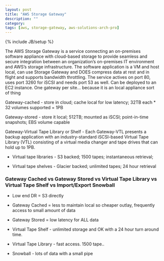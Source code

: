 ```yaml
---
layout: post
title: "AWS Storage Gateway"
description: ""
category: 
tags: [aws, storage-gateway, aws-solutions-arch-pro]
---
```

{% include JB/setup %}

The AWS Storage Gateway is a service connecting an on-premises software appliance with cloud-based storage to provide seamless and secure integration between an organization’s on-premises IT environment and AWS’s storage infrastructure. The software application is a VM and host local, can use Storage Gateway and DOES compress data at rest and in flight and supports bandwidth throttling. The service actives on port 80, uses port 3260 for iSCSI and needs port 53 as well. Can be deployed to an EC2 instance. One gateway per site... because it is an local appliance sort of thing

Gateway-cached - store in cloud; cache local for low latency; 32TB each * 32 volumes supported = 1PB

Gateway-stored - store it local; 512TB; mounted as iSCSI; point-in-time snapshots; EBS volume capable

Gateway-Virtual Tape Library or Shelf - Each Gateway-VTL presents a backup application with an industry-standard iSCSI-based Virtual Tape Library (VTL) consisting of a virtual media changer and tape drives that can hold up to 1PB. 

- Virtual tape libraries - S3 backed; 1500 tapes; instantaneous retrieval; 

- Virtual tape shelves - Glacier backed; unlimited tapes; 24 hour retrieval

### Gateway Cached vs Gateway Stored vs Virtual Tape Library vs Virtual Tape Shelf vs Import/Export Snowball

- Low end DR = S3 directly

- Gateway Cached = less to maintain local so cheaper outlay, frequently access to small amount of data

- Gateway Stored = low latency for ALL data

- Virtual Tape Shelf - unlimited storage and OK with a 24 hour turn around time.

- Virtual Tape Library - fast access. 1500 tape..

- Snowball - lots of data with a small pipe
